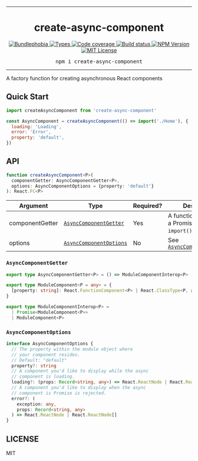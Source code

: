 <hr>
<div align="center">
  <h1 align="center">
    create-async-component
  </h1>
</div>

<p align="center">
  <a href="https://bundlephobia.com/result?p=create-async-component">
    <img alt="Bundlephobia" src="https://img.shields.io/bundlephobia/minzip/create-async-component?style=for-the-badge&labelColor=24292e">
  </a>
  <a aria-label="Types" href="https://www.npmjs.com/package/create-async-component">
    <img alt="Types" src="https://img.shields.io/npm/types/create-async-component?style=for-the-badge&labelColor=24292e">
  </a>
  <a aria-label="Code coverage report" href="https://codecov.io/gh/jaredLunde/create-async-component">
    <img alt="Code coverage" src="https://img.shields.io/codecov/c/gh/jaredLunde/create-async-component?style=for-the-badge&labelColor=24292e">
  </a>
  <a aria-label="Build status" href="https://travis-ci.com/jaredLunde/create-async-component">
    <img alt="Build status" src="https://img.shields.io/travis/com/jaredLunde/create-async-component?style=for-the-badge&labelColor=24292e">
  </a>
  <a aria-label="NPM version" href="https://www.npmjs.com/package/create-async-component">
    <img alt="NPM Version" src="https://img.shields.io/npm/v/create-async-component?style=for-the-badge&labelColor=24292e">
  </a>
  <a aria-label="License" href="https://jaredlunde.mit-license.org/">
    <img alt="MIT License" src="https://img.shields.io/npm/l/create-async-component?style=for-the-badge&labelColor=24292e">
  </a>
</p>

<pre align="center">npm i create-async-component</pre>
<hr>

A factory function for creating asynchronous React components

## Quick Start

```jsx harmony
import createAsyncComponent from 'create-async-component'

const AsyncComponent = createAsyncComponent(() => import('./Home'), {
  loading: 'Loading',
  error: 'Error',
  property: 'default',
})
```

## API

```typescript
function createAsyncComponent<P>(
  componentGetter: AsyncComponentGetter<P>,
  options: AsyncComponentOptions = {property: 'default'}
): React.FC<P>
```

| Argument        | Type                                              | Required? | Description                                                   |
| --------------- | ------------------------------------------------- | --------- | ------------------------------------------------------------- |
| componentGetter | [`AsyncComponentGetter`](#asynccomponentgetter)   | Yes       | A function that returns a Promise e.g. an `import()` function |
| options         | [`AsyncComponentOptions`](#asynccomponentoptions) | No        | See [`AsyncComponentOptions`](#asynccomponentoptions)         |

### `AsyncComponentGetter`

```typescript
export type AsyncComponentGetter<P> = () => ModuleComponentInterop<P>

export type ModuleComponent<P = any> = {
  [property: string]: React.FunctionComponent<P> | React.ClassType<P, any, any>
}

export type ModuleComponentInterop<P> =
  | Promise<ModuleComponent<P>>
  | ModuleComponent<P>
```

### `AsyncComponentOptions`

```typescript
interface AsyncComponentOptions {
  // The property within the module object where
  // your component resides.
  // Default: "default"
  property?: string
  // A component you'd like to display while the async
  // component is loading.
  loading?: (props: Record<string, any>) => React.ReactNode | React.ReactNode[]
  // A component you'd like to display when the async
  // component is Promise is rejected.
  error?: (
    exception: any,
    props: Record<string, any>
  ) => React.ReactNode | React.ReactNode[]
}
```

## LICENSE

MIT
